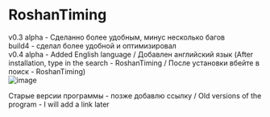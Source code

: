 # RoshanTiming
v0.3 alpha - Сделанно более удобным, минус несколько багов  
build4 - сделал более удобной и оптимизировал    
v0.4 alpha - Added English language / Добавлен английский язык  (After installation, type in the search - RoshanTiming / После установки вбейте в поиск - RoshanTiming)  
   ![image](https://user-images.githubusercontent.com/78825842/125689346-f581a199-11a7-4775-beb8-48d459821b8b.png)   
  
Старые версии программы - позже добавлю ссылку / Old versions of the program - I will add a link later
